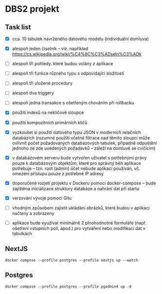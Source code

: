 # DBS2 projekt

## Task list

- [x] cca. 10 tabulek navrženého datového modelu (individuální domluva)
- [x] alespoň jeden číselník – viz. například https://cs.wikipedia.org/wiki/%C4%8C%C3%ADseln%C3%ADk
- [ ] alespoň tři pohledy. které budou volány z aplikace
- [ ] alespoň tři funkce různého typu s odpovídající složitostí
- [ ] alespoň tři uložené procedury
- [ ] alespoň dva triggery
- [ ] alespoň jedna transakce s ošetřeným chováním při rollbacku
- [x] použití indexů na neklíčové sloupce
- [x] použití kompozitních primárních klíčů
- [x] vyzkoušet si použití datového typu JSON v moderních relačních databázích (rozumné použití včetně filtrace nad těmito sloupci může ovlivnit počet požadovaných databázových tabulek, případně odpuštění jednoho ze zde uvedených požadavků – záleží na domluvě se cvičícím)
- [x] v databázovém serveru bude vytvořen uživatel s potřebnými právy pouze k databázovým objektům, které pro správný běh aplikace potřebuje – tzn. root (admin) účet nebude aplikací používán, vč. omezení přístupu pouze z potřebné IP adresy
- [x] doporučené rozjetí projektu v Dockeru pomocí docker-compose – bude zajištěna inicializace struktury databáze a nahrání dat při startu
- [x] verzování vývoje pomocí Gitu
- [ ] vhodným způsobem zajistit ukládání obrázků, které budou v aplikaci načteny a zobrazeny
- [ ] aplikace bude využívat minimálně 2 plnohodnotné formuláře (např. ošetření vstupních polí, apod.) pro vytváření nebo modifikaci dat v tabulkách


## NextJS

```
docker compose --profile postgres --profile nextjs up --watch
```

## Postgres

```
docker compose --profile postgres --profile pgadmin4 up -d
```

